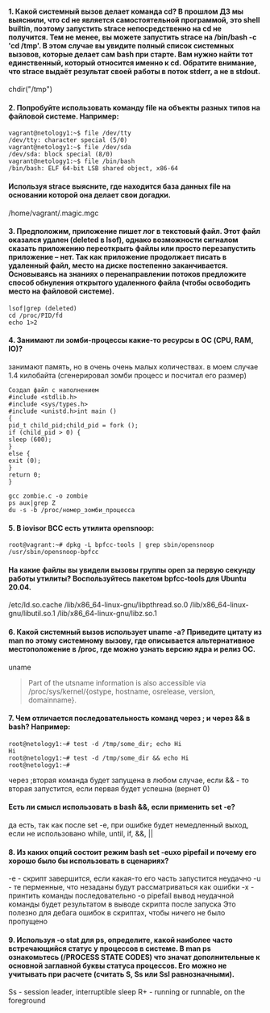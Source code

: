 #### 1. Какой системный вызов делает команда cd? В прошлом ДЗ мы выяснили, что cd не является самостоятельной программой, это shell builtin, поэтому запустить strace непосредственно на cd не получится. Тем не менее, вы можете запустить strace на /bin/bash -c 'cd /tmp'. В этом случае вы увидите полный список системных вызовов, которые делает сам bash при старте. Вам нужно найти тот единственный, который относится именно к cd. Обратите внимание, что strace выдаёт результат своей работы в поток stderr, а не в stdout.
chdir("/tmp")
#### 2. Попробуйте использовать команду file на объекты разных типов на файловой системе. Например:
```
vagrant@netology1:~$ file /dev/tty
/dev/tty: character special (5/0)
vagrant@netology1:~$ file /dev/sda
/dev/sda: block special (8/0)
vagrant@netology1:~$ file /bin/bash
/bin/bash: ELF 64-bit LSB shared object, x86-64
```
#### Используя strace выясните, где находится база данных file на основании которой она делает свои догадки.
/home/vagrant/.magic.mgc
#### 3. Предположим, приложение пишет лог в текстовый файл. Этот файл оказался удален (deleted в lsof), однако возможности сигналом сказать приложению переоткрыть файлы или просто перезапустить приложение – нет. Так как приложение продолжает писать в удаленный файл, место на диске постепенно заканчивается. Основываясь на знаниях о перенаправлении потоков предложите способ обнуления открытого удаленного файла (чтобы освободить место на файловой системе).
```
lsof|grep (deleted)
cd /proc/PID/fd
echo 1>2
```
#### 4. Занимают ли зомби-процессы какие-то ресурсы в ОС (CPU, RAM, IO)?
занимают память, но в очень очень малых количествах.
в моем случае 1.4 килобайта (сгенерировал зомби процесс и посчитал его размер)
```
Создал файл с наполнением 
#include <stdlib.h>
#include <sys/types.h>
#include <unistd.h>int main ()
{
pid_t child_pid;child_pid = fork ();
if (child_pid > 0) {
sleep (600);
}
else {
exit (0);
}
return 0;
}
```

```
gcc zombie.c -o zombie
ps aux|grep Z
du -s -b /proc/номер_зомби_процесса
```

#### 5. В iovisor BCC есть утилита opensnoop:
```
root@vagrant:~# dpkg -L bpfcc-tools | grep sbin/opensnoop
/usr/sbin/opensnoop-bpfcc
```
#### На какие файлы вы увидели вызовы группы open за первую секунду работы утилиты? Воспользуйтесь пакетом bpfcc-tools для Ubuntu 20.04. 
/etc/ld.so.cache
/lib/x86_64-linux-gnu/libpthread.so.0
/lib/x86_64-linux-gnu/libutil.so.1
/lib/x86_64-linux-gnu/libz.so.1
#### 6. Какой системный вызов использует uname -a? Приведите цитату из man по этому системному вызову, где описывается альтернативное местоположение в /proc, где можно узнать версию ядра и релиз ОС.
uname
>Part of the utsname information is also accessible via /proc/sys/kernel/{ostype, hostname, osrelease, version, domainname}.
#### 7. Чем отличается последовательность команд через ; и через && в bash? Например:
```
root@netology1:~# test -d /tmp/some_dir; echo Hi
Hi
root@netology1:~# test -d /tmp/some_dir && echo Hi
root@netology1:~#
```
через ;вторая команда будет запущена в любом случае, если && - то вторая запустится, если первая будет успешна (вернет 0)
#### Есть ли смысл использовать в bash &&, если применить set -e?
да есть, так как после set -e, при ошибке будет немедленный выход, если не использовано while, until, if, &&, ||
#### 8. Из каких опций состоит режим bash set -euxo pipefail и почему его хорошо было бы использовать в сценариях?
-e - скрипт завершится, если какая-то его часть запустится неудачно
-u - те перменные, что незаданы будут рассматриваться как ошибки
-x - принтить команды последовательно
-o pipefail вывод неудачной команды будет результатом в выводе скрипта после запуска
Это полезно для дебага ошибок в скриптах, чтобы ничего не было пропущено
#### 9. Используя -o stat для ps, определите, какой наиболее часто встречающийся статус у процессов в системе. В man ps ознакомьтесь (/PROCESS STATE CODES) что значат дополнительные к основной заглавной буквы статуса процессов. Его можно не учитывать при расчете (считать S, Ss или Ssl равнозначными).
Ss - session leader, interruptible sleep
R+ - running or runnable, on the foreground